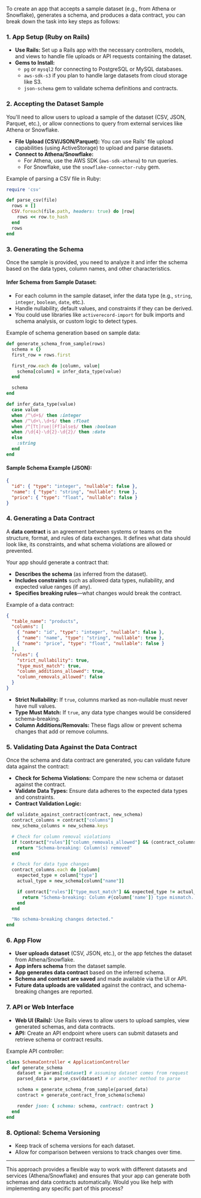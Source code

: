 To create an app that accepts a sample dataset (e.g., from Athena or Snowflake), generates a schema, and produces a data contract, you can break down the task into key steps as follows:

### 1. **App Setup (Ruby on Rails)**
   - **Use Rails:** Set up a Rails app with the necessary controllers, models, and views to handle file uploads or API requests containing the dataset.
   - **Gems to Install:**
     - `pg` or `mysql2` for connecting to PostgreSQL or MySQL databases.
     - `aws-sdk-s3` if you plan to handle large datasets from cloud storage like S3.
     - `json-schema` gem to validate schema definitions and contracts.

### 2. **Accepting the Dataset Sample**
   You'll need to allow users to upload a sample of the dataset (CSV, JSON, Parquet, etc.), or allow connections to query from external services like Athena or Snowflake.
   
   - **File Upload (CSV/JSON/Parquet):** You can use Rails' file upload capabilities (using ActiveStorage) to upload and parse datasets.
   - **Connect to Athena/Snowflake:**
     - For Athena, use the AWS SDK (`aws-sdk-athena`) to run queries.
     - For Snowflake, use the `snowflake-connector-ruby` gem.
     
   Example of parsing a CSV file in Ruby:
   ```ruby
   require 'csv'

   def parse_csv(file)
     rows = []
     CSV.foreach(file.path, headers: true) do |row|
       rows << row.to_hash
     end
     rows
   end
   ```

### 3. **Generating the Schema**
   Once the sample is provided, you need to analyze it and infer the schema based on the data types, column names, and other characteristics.

   #### Infer Schema from Sample Dataset:
   - For each column in the sample dataset, infer the data type (e.g., `string`, `integer`, `boolean`, `date`, etc.).
   - Handle nullability, default values, and constraints if they can be derived.
   - You could use libraries like `activerecord-import` for bulk imports and schema analysis, or custom logic to detect types.

   Example of schema generation based on sample data:
   ```ruby
   def generate_schema_from_sample(rows)
     schema = {}
     first_row = rows.first

     first_row.each do |column, value|
       schema[column] = infer_data_type(value)
     end

     schema
   end

   def infer_data_type(value)
     case value
     when /^\d+$/ then :integer
     when /^\d+\.\d+$/ then :float
     when /^[Tt]rue|[Ff]alse$/ then :boolean
     when /\d{4}-\d{2}-\d{2}/ then :date
     else
       :string
     end
   end
   ```

   #### Sample Schema Example (JSON):
   ```json
   {
     "id": { "type": "integer", "nullable": false },
     "name": { "type": "string", "nullable": true },
     "price": { "type": "float", "nullable": false }
   }
   ```

### 4. **Generating a Data Contract**
   A **data contract** is an agreement between systems or teams on the structure, format, and rules of data exchanges. It defines what data should look like, its constraints, and what schema violations are allowed or prevented.

   Your app should generate a contract that:
   - **Describes the schema** (as inferred from the dataset).
   - **Includes constraints** such as allowed data types, nullability, and expected value ranges (if any).
   - **Specifies breaking rules**—what changes would break the contract.

   Example of a data contract:
   ```json
   {
     "table_name": "products",
     "columns": [
       { "name": "id", "type": "integer", "nullable": false },
       { "name": "name", "type": "string", "nullable": true },
       { "name": "price", "type": "float", "nullable": false }
     ],
     "rules": {
       "strict_nullability": true,
       "type_must_match": true,
       "column_additions_allowed": true,
       "column_removals_allowed": false
     }
   }
   ```

   - **Strict Nullability:** If `true`, columns marked as non-nullable must never have null values.
   - **Type Must Match:** If `true`, any data type changes would be considered schema-breaking.
   - **Column Additions/Removals:** These flags allow or prevent schema changes that add or remove columns.

### 5. **Validating Data Against the Data Contract**
   Once the schema and data contract are generated, you can validate future data against the contract:
   - **Check for Schema Violations:** Compare the new schema or dataset against the contract.
   - **Validate Data Types:** Ensure data adheres to the expected data types and constraints.
   - **Contract Validation Logic:**
   
   ```ruby
   def validate_against_contract(contract, new_schema)
     contract_columns = contract["columns"]
     new_schema_columns = new_schema.keys

     # Check for column removal violations
     if !contract["rules"]["column_removals_allowed"] && (contract_columns.map { |col| col["name"] } - new_schema_columns).any?
       return "Schema-breaking: Column(s) removed"
     end

     # Check for data type changes
     contract_columns.each do |column|
       expected_type = column["type"]
       actual_type = new_schema[column["name"]]

       if contract["rules"]["type_must_match"] && expected_type != actual_type
         return "Schema-breaking: Column #{column['name']} type mismatch. Expected #{expected_type}, got #{actual_type}"
       end
     end

     "No schema-breaking changes detected."
   end
   ```

### 6. **App Flow**
   - **User uploads dataset** (CSV, JSON, etc.), or the app fetches the dataset from Athena/Snowflake.
   - **App infers schema** from the dataset sample.
   - **App generates data contract** based on the inferred schema.
   - **Schema and contract are saved** and made available via the UI or API.
   - **Future data uploads are validated** against the contract, and schema-breaking changes are reported.

### 7. **API or Web Interface**
   - **Web UI (Rails):** Use Rails views to allow users to upload samples, view generated schemas, and data contracts.
   - **API:** Create an API endpoint where users can submit datasets and retrieve schema or contract results.

   Example API controller:
   ```ruby
   class SchemaController < ApplicationController
     def generate_schema
       dataset = params[:dataset] # assuming dataset comes from request
       parsed_data = parse_csv(dataset) # or another method to parse

       schema = generate_schema_from_sample(parsed_data)
       contract = generate_contract_from_schema(schema)

       render json: { schema: schema, contract: contract }
     end
   end
   ```

### 8. **Optional: Schema Versioning**
   - Keep track of schema versions for each dataset.
   - Allow for comparison between versions to track changes over time.

---

This approach provides a flexible way to work with different datasets and services (Athena/Snowflake) and ensures that your app can generate both schemas and data contracts automatically. Would you like help with implementing any specific part of this process?
